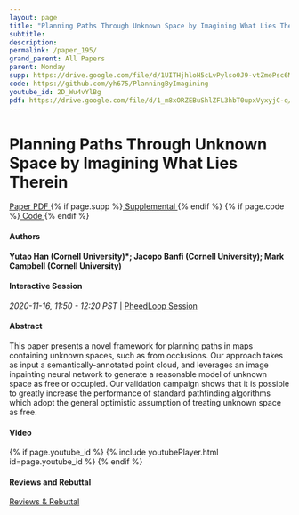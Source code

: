 ```yaml
---
layout: page
title: "Planning Paths Through Unknown Space by Imagining What Lies Therein"
subtitle: 
description:
permalink: /paper_195/
grand_parent: All Papers
parent: Monday
supp: https://drive.google.com/file/d/1UITHjhloH5cLvPylso0J9-vtZmePsc6M/view
code: https://github.com/yh675/PlanningByImagining
youtube_id: 2D_Wu4vYlBg
pdf: https://drive.google.com/file/d/1_m8xORZEBuShlZFL3hbT0upxVyxyjC-q/view
---
```


# Planning Paths Through Unknown Space by Imagining What Lies Therein

<a href="https://drive.google.com/file/d/1_m8xORZEBuShlZFL3hbT0upxVyxyjC-q/view" target="_blank" rel="noopener noreferrer" class="btn btn-blue"><i class="fa fa-file-text-o" aria-hidden="true"></i> Paper PDF </a> {% if page.supp %}<a href="https://drive.google.com/file/d/1UITHjhloH5cLvPylso0J9-vtZmePsc6M/view" target="_blank" rel="noopener noreferrer" class="btn btn-green"><i class="fa fa-file-text-o" aria-hidden="true"></i> Supplemental </a>{% endif %} {% if page.code %}<a href="https://github.com/yh675/PlanningByImagining" target="_blank" rel="noopener noreferrer" class="btn"><i class="fa fa-github" aria-hidden="true"></i> Code </a>{% endif %} 

#### Authors
**Yutao Han (Cornell University)*; Jacopo Banfi (Cornell University); Mark Campbell (Cornell University)**

#### Interactive Session
<em>2020-11-16, 11:50 - 12:20 PST </em> | <a href="https://pheedloop.com/corl2020/virtual/?page=sessions&section=SESUNQMHTY3S1PNEP" target="_blank" rel="noopener noreferrer"> PheedLoop Session <i class="fa fa-external-link" aria-hidden="true"></i> </a> 

#### Abstract
This paper presents a novel framework for planning paths in maps containing unknown spaces, such as from occlusions. Our approach takes as input a semantically-annotated point cloud, and leverages an image inpainting neural network to generate a reasonable model of unknown space as free or occupied. Our validation campaign shows that it is possible to greatly increase the performance of standard pathfinding algorithms which adopt the general optimistic assumption of treating unknown space as free.

#### Video
{% if page.youtube_id %}
{% include youtubePlayer.html id=page.youtube_id %}
{% endif %}

#### Reviews and Rebuttal
<a href="https://drive.google.com/file/d/1z1LAkl72Ba3DG7HCYJecCN9ongEz50MI/view" target="_blank" rel="noopener noreferrer" class="btn btn-purple"><i class="fa fa-pencil-square-o" aria-hidden="true"></i> Reviews & Rebuttal </a>

